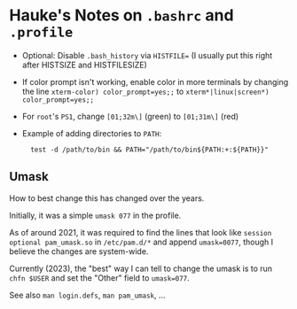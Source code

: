 Hauke's Notes on `.bashrc` and `.profile`
=========================================

* Optional: Disable `.bash_history` via `HISTFILE=`
  (I usually put this right after HISTSIZE and HISTFILESIZE)

* If color prompt isn't working, enable color in more terminals by changing the line
  `xterm-color) color_prompt=yes;;` to `xterm*|linux|screen*) color_prompt=yes;;`

* For `root`'s `PS1`, change `[01;32m\]` (green) to `[01;31m\]` (red)

* Example of adding directories to `PATH`:

        test -d /path/to/bin && PATH="/path/to/bin${PATH:+:${PATH}}"

Umask
-----

How to best change this has changed over the years.

Initially, it was a simple `umask 077` in the profile.

As of around 2021, it was required to find the lines that look like
`session optional pam_umask.so` in `/etc/pam.d/*` and append `umask=0077`,
though I believe the changes are system-wide.

Currently (2023), the "best" way I can tell to change the umask is
to run `chfn $USER` and set the "Other" field to `umask=077`.

See also `man login.defs`, `man pam_umask`, ...


